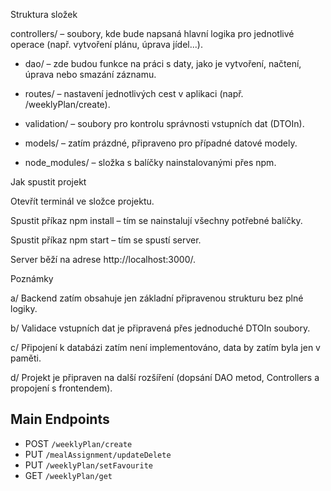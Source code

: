 Struktura složek

controllers/ – soubory, kde bude napsaná hlavní logika pro jednotlivé operace (např. vytvoření plánu, úprava jídel...).

- dao/ – zde budou funkce na práci s daty, jako je vytvoření, načtení, úprava nebo smazání záznamu.

- routes/ – nastavení jednotlivých cest v aplikaci (např. /weeklyPlan/create).

- validation/ – soubory pro kontrolu správnosti vstupních dat (DTOIn).

- models/ – zatím prázdné, připraveno pro případné datové modely.

- node_modules/ – složka s balíčky nainstalovanými přes npm.

Jak spustit projekt

Otevřít terminál ve složce projektu.

Spustit příkaz npm install – tím se nainstalují všechny potřebné balíčky.

Spustit příkaz npm start – tím se spustí server.

Server běží na adrese http://localhost:3000/.

Poznámky

a/ Backend zatím obsahuje jen základní připravenou strukturu bez plné logiky.

b/ Validace vstupních dat je připravená přes jednoduché DTOIn soubory.

c/ Připojení k databázi zatím není implementováno, data by zatím byla jen v paměti.

d/ Projekt je připraven na další rozšíření (dopsání DAO metod, Controllers a propojení s frontendem).


    
## Main Endpoints

- POST `/weeklyPlan/create`
- PUT `/mealAssignment/updateDelete`
- PUT `/weeklyPlan/setFavourite`
- GET `/weeklyPlan/get`
